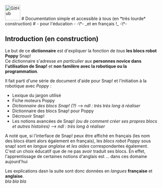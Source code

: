 <img src="image/GitHub-logo.png" alt="GitHub" style="height: 50px;"/>
# Documentation simple et accessible à tous (en *très lourde* construction)
# - pour l'éducation -
-\*- _et en français !_ -\*-


## Introduction (en construction)

Le but de ce **dictionnaire** est d'expliquer la fonction de *tous* **les blocs robot Poppy** Snap!<br />
Ce dictionnaire s'adresse _en particulier_ aux **personnes novice dans l'utilisation de Snap!** et **non familère avec la robotique ou la programmation**.<br />

Il fait parti d'une série de document d'aide pour Snap! et l'initiation à la robotique avec _Poppy_ :<br />
* Lexique du jargon utilisé
* Fiche moteurs Poppy
* *Dictionnaire des blocs Snap! (?)* --> _ndl : très très long à réaliser_
* Dictionnaire des blocs Snap! pour Poppy
* Décrouvir Snap! 
* Les notions avancées de Snap! _(ou de comment créer ses propres blocs et autres histoires)_ --> _ndl : très long à réaliser_

A noté que, si l'interface de Snap! peux être affiché en français (les nom des blocs étant alors également en français), les *blocs robot Poppy* sous snap! sont en *langue anglaise* et *les aides* correspondantes également.<br />
C'est un choix éducatif que de ne pas avoir traduit ses blocs. En effet, l'apprentissage de certaines notions d'anglais est ... dans ces domaine aujourd'hui<br />

Les explications dasn la suite sont donc données en _langues_ **française** et **anglaise**.<br /> _bla bla bla_
